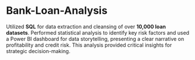 # Bank-Loan-Analysis
Utilized **SQL** for data extraction and cleansing of over **10,000 loan datasets**. Performed statistical analysis to identify key risk factors and used a Power BI dashboard for data storytelling, presenting a clear narrative on profitability and credit risk. This analysis provided critical insights for strategic decision-making.
<br>
